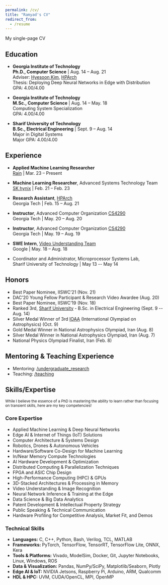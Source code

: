```yaml
---
permalink: /cv/
title: "Ramyad's CV"
redirect_from:
  - /resume
---
```

My single-page CV

## Education
* __Georgia Institute of Technology__  
  __Ph.D., Computer Science__ | Aug. 14 – Aug. 21  
  Adviser: [Hyesoon Kim](https://www.cc.gatech.edu/~hyesoon/), [HPArch](http://hparch.gatech.edu/)  
  Thesis: Deploying Deep Neural Networks in Edge with Distribution  
  GPA: 4.00/4.00  

* __Georgia Institute of Technology__  
  __M.Sc., Computer Science__ | Aug. 14 – May. 18  
  Computing System Specialization  
  GPA: 4.00/4.00  

* __Sharif University of Technology__  
  __B.Sc., Electrical Engineering__ | Sept. 9 – Aug. 14  
  Major in Digital Systems  
  Major GPA: 4.00/4.00  


## Experience
  * __Applied Machine Learning Researcher__  
    [Rain](https://rain.ai/) |  Mar. 23 – Present

  * __Machine Learning Researcher__, Advanced Systems Technology Team  
    [SK hynix](https://www.skhynix.com/) |  Feb. 21 – Feb. 23

  * __Research Assistant__, [HPArch](http://hparch.gatech.edu/)  
    Georgia Tech |  Feb. 15 – Aug. 21

  * __Instructor__, Advanced Computer Organization [CS4290](http://hparch.gatech.edu/courses/summer20/cs4290/)  
    Georgia Tech | May. 20 – Aug. 20

  * __Instructor__, Advanced Computer Organization [CS4290](http://hparch.gatech.edu/courses/summer19/cs4290/)  
    Georgia Tech | May. 19 – Aug. 19

  * __SWE Intern__, [Video Understanding Team](https://research.google.com/youtube8m/people.html)  
    Google | May. 18 – Aug. 18

  * Coordinator and Administrator, Microprocessor Systems Lab,  
    Sharif University of Technology | May 13 -- May 14


## Honors
  * Best Paper Nominee, IISWC’21 (Nov. 21)
  * DAC’20 Young Fellow Participant & Research Video Awardee (Aug. 20)
  * Best Paper Nominee, IISWC’19 (Nov. 18)
  * Ranked 3rd, [Sharif University](https://en.wikipedia.org/wiki/Sharif_University_of_Technology) - B.Sc. in Electrical Engineering  (Sept. 9 -- Aug. 14)
  * Silver Medal Winner of 3rd [IOAA](https://en.wikipedia.org/wiki/International_Olympiad_on_Astronomy_and_Astrophysics) (International Olympiad on Astrophysics) (Oct. 9)
  * Gold Medal Winner in National Astrophysics Olympiad, Iran (Aug. 8)
  * Silver Medal Winner in National Astrophysics Olympiad, Iran (Aug. 7)
  * National Physics Olympiad Finalist, Iran (Feb. 8)

<!-- ### Collaborators
  * [Tushar Krishna](https://tusharkrishna.ece.gatech.edu/) - Professor, Georgia Tech
  * [Michael S. Ryoo](http://michaelryoo.com/) - Professor, Stony Brook
  * [Joy Arulraj](https://www.cc.gatech.edu/~jarulraj/) - Professor, Georgia Tech
  * [Saibal Mukhopadhyay](https://www.ece.gatech.edu/faculty-staff-directory/saibal-mukhopadhyay) - Professor Emeritus, Georgia Tech
  * [Sudhakar Yalamanchili](https://sudha-curr.ece.gatech.edu/) - Professor
  * [Bahar Asgari](https://www.cs.umd.edu/~bahar/) - Professor, University of Maryland
  * [Jeffrey Young](https://www.cc.gatech.edu/~jyoung9/) - Research Scientist
  * [Jiashen Cao](https://jiashenc.github.io/) - PhD Student
  * [Hyojong Kim](https://hyojongk.github.io/) - VMWare
  * [Lifeng Nai](http://nailifeng.org/) - Google
  * [Jaewoong Sim](https://jaewoong.org/) - Professor, Seoul National University -->

## Mentoring & Teaching Experience
  * Mentoring: [/undergraduate_research](https://ramyadhadidi.github.io/portfolio/)
  * Teaching: [/teaching](https://ramyadhadidi.github.io/portfolio/)

## Skills/Expertise
<sub>While I believe the essence of a PhD is mastering the ability to learn rather than focusing on transient skills, here are my key competencies!<sub>

### Core Expertise
- Applied Machine Learning & Deep Neural Networks
- Edge AI & Internet of Things (IoT) Solutions
- Computer Architecture & Systems Design
- Robotics, Drones & Autonomous Vehicles
- Hardware/Software Co-Design for Machine Learning
- In/Near Memory Compute Technologies
- AI Hardware Development & Optimization
- Distributed Computing & Parallelization Techniques
- FPGA and ASIC Chip Design
- High-Performance Computing (HPC) & GPUs
- 3D-Stacked Architectures & Processing in Memory
- Video Understanding & Image Recognition
- Neural Network Inference & Training at the Edge
- Data Science & Big Data Analytics
- Patent Development & Intellectual Property Strategy
- Public Speaking & Technical Communication
- Hardware Profiling for Competitive Analysis, Market Fit, and Demos

### Technical Skills
- **Languages:** C, C++, Python, Bash, Verilog, TCL, MATLAB
- **Frameworks:** PyTorch, TensorFlow, TensorRT, TensorFlow Lite, ONNX, Kera
- **Tools & Platforms:** Vivado, ModelSim, Docker, Git, Jupyter Notebooks, Linux, Windows, ROS
- **Data & Visualization:** Pandas, NumPy/SciPy, Matplotlib/Seaborn, Plotly
- **Edge AI & IoT:** NVIDIA Jetsons, Raspberry Pi, Arduino, ARM, Qualcomm
- **HDL & HPC:** UVM, CUDA/OpenCL, MPI, OpenMP
